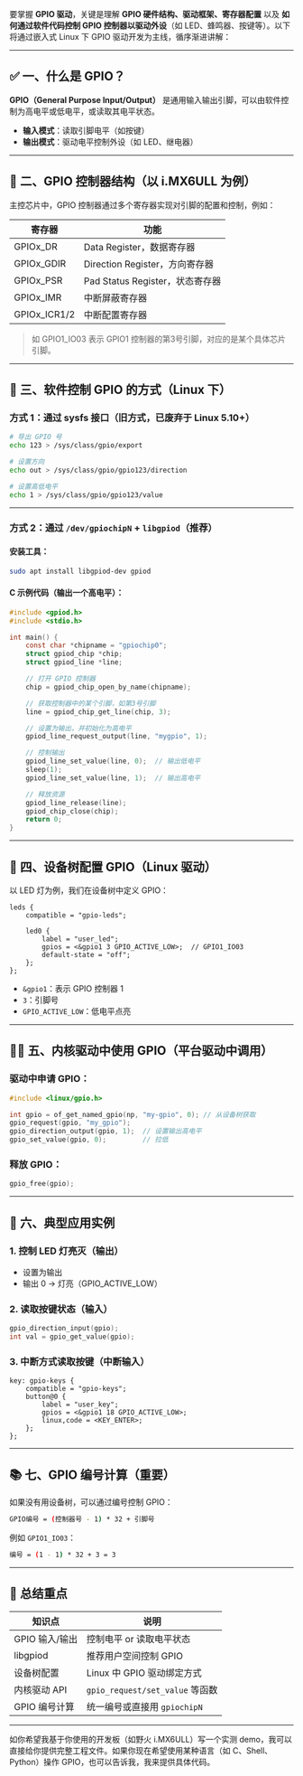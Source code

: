 要掌握 **GPIO 驱动**，关键是理解 **GPIO 硬件结构、驱动框架、寄存器配置** 以及 **如何通过软件代码控制 GPIO 控制器以驱动外设**（如 LED、蜂鸣器、按键等）。以下将通过嵌入式 Linux 下 GPIO 驱动开发为主线，循序渐进讲解：

---

## ✅ 一、什么是 GPIO？

**GPIO（General Purpose Input/Output）** 是通用输入输出引脚，可以由软件控制为高电平或低电平，或读取其电平状态。

* **输入模式**：读取引脚电平（如按键）
* **输出模式**：驱动电平控制外设（如 LED、继电器）

---

## 🧱 二、GPIO 控制器结构（以 i.MX6ULL 为例）

主控芯片中，GPIO 控制器通过多个寄存器实现对引脚的配置和控制，例如：

| 寄存器           | 功能                        |
| ------------- | ------------------------- |
| GPIOx\_DR     | Data Register，数据寄存器       |
| GPIOx\_GDIR   | Direction Register，方向寄存器  |
| GPIOx\_PSR    | Pad Status Register，状态寄存器 |
| GPIOx\_IMR    | 中断屏蔽寄存器                   |
| GPIOx\_ICR1/2 | 中断配置寄存器                   |

> 如 GPIO1\_IO03 表示 GPIO1 控制器的第3号引脚，对应的是某个具体芯片引脚。

---

## 🧰 三、软件控制 GPIO 的方式（Linux 下）

### 方式 1：通过 sysfs 接口（旧方式，已废弃于 Linux 5.10+）

```bash
# 导出 GPIO 号
echo 123 > /sys/class/gpio/export

# 设置方向
echo out > /sys/class/gpio/gpio123/direction

# 设置高低电平
echo 1 > /sys/class/gpio/gpio123/value
```

---

### 方式 2：通过 `/dev/gpiochipN` + `libgpiod`（推荐）

#### 安装工具：

```bash
sudo apt install libgpiod-dev gpiod
```

#### C 示例代码（输出一个高电平）：

```c
#include <gpiod.h>
#include <stdio.h>

int main() {
    const char *chipname = "gpiochip0";
    struct gpiod_chip *chip;
    struct gpiod_line *line;

    // 打开 GPIO 控制器
    chip = gpiod_chip_open_by_name(chipname);

    // 获取控制器中的某个引脚，如第3号引脚
    line = gpiod_chip_get_line(chip, 3);

    // 设置为输出，并初始化为高电平
    gpiod_line_request_output(line, "mygpio", 1);

    // 控制输出
    gpiod_line_set_value(line, 0);  // 输出低电平
    sleep(1);
    gpiod_line_set_value(line, 1);  // 输出高电平

    // 释放资源
    gpiod_line_release(line);
    gpiod_chip_close(chip);
    return 0;
}
```

---

## 🔌 四、设备树配置 GPIO（Linux 驱动）

以 LED 灯为例，我们在设备树中定义 GPIO：

```dts
leds {
    compatible = "gpio-leds";

    led0 {
        label = "user_led";
        gpios = <&gpio1 3 GPIO_ACTIVE_LOW>;  // GPIO1_IO03
        default-state = "off";
    };
};
```

* `&gpio1`：表示 GPIO 控制器 1
* `3`：引脚号
* `GPIO_ACTIVE_LOW`：低电平点亮

---

## 🧑‍💻 五、内核驱动中使用 GPIO（平台驱动中调用）

### 驱动中申请 GPIO：

```c
#include <linux/gpio.h>

int gpio = of_get_named_gpio(np, "my-gpio", 0); // 从设备树获取
gpio_request(gpio, "my_gpio");
gpio_direction_output(gpio, 1);  // 设置输出高电平
gpio_set_value(gpio, 0);         // 拉低
```

### 释放 GPIO：

```c
gpio_free(gpio);
```

---

## 🧪 六、典型应用实例

### 1. 控制 LED 灯亮灭（输出）

* 设置为输出
* 输出 0 → 灯亮（GPIO\_ACTIVE\_LOW）

### 2. 读取按键状态（输入）

```c
gpio_direction_input(gpio);
int val = gpio_get_value(gpio);
```

### 3. 中断方式读取按键（中断输入）

```dts
key: gpio-keys {
    compatible = "gpio-keys";
    button@0 {
        label = "user_key";
        gpios = <&gpio1 18 GPIO_ACTIVE_LOW>;
        linux,code = <KEY_ENTER>;
    };
};
```

---

## 📚 七、GPIO 编号计算（重要）

如果没有用设备树，可以通过编号控制 GPIO：

```bash
GPIO编号 = (控制器号 - 1) * 32 + 引脚号
```

例如 `GPIO1_IO03`：

```bash
编号 = (1 - 1) * 32 + 3 = 3
```

---

## 📌 总结重点

| 知识点        | 说明                           |
| ---------- | ---------------------------- |
| GPIO 输入/输出 | 控制电平 or 读取电平状态               |
| libgpiod   | 推荐用户空间控制 GPIO                |
| 设备树配置      | Linux 中 GPIO 驱动绑定方式          |
| 内核驱动 API   | `gpio_request/set_value` 等函数 |
| GPIO 编号计算  | 统一编号或直接用 `gpiochipN`         |

---

如你希望我基于你使用的开发板（如野火 i.MX6ULL）写一个实测 demo，我可以直接给你提供完整工程文件。如果你现在希望使用某种语言（如 C、Shell、Python）操作 GPIO，也可以告诉我，我来提供具体代码。
